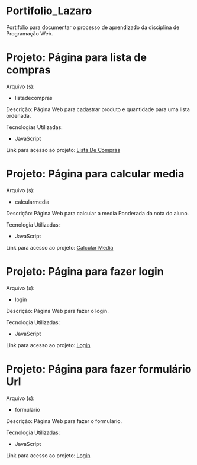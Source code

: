 # Portifolio_Lazaro
Portifólio para documentar o processo de aprendizado da disciplina de Programação Web.
  
  <h1>Projeto: Página para lista de compras</h1>
  
  Arquivo (s):
  <ul>
  <li>listadecompras</li>
  </ul>
  
  Descrição: Página Web para cadastrar produto e quantidade para uma lista ordenada.
  
  Tecnologias Utilizadas:
  <ul>
  <li>JavaScript</li>
  </ul>
 
 Link para acesso ao projeto:
<a href="https://script.google.com/macros/s/AKfycbwMpfIquhDiftkr6I9g75HMNyducZ-xM6U3PAmic8GjCrXJCI290nZghQAQMoV6Ydao3Q/exec">Lista De Compras</a>

<h1>Projeto: Página para calcular media</h1>

Arquivo (s):
<ul>
  <li>calcularmedia</li>
</ul>

Descrição: Página Web para calcular a media Ponderada da nota do aluno.

Tecnologia Utilizadas:
<ul>
  <li>JavaScript</li>
  </ul>
  
 Link para acesso ao projeto:
 <a href="https://script.google.com/macros/s/AKfycbxUs4ncgZM27G-arNmePGxWfcso-sVpMIx_Gxm21Zz5QhjJcpYp3Du4Ih8caVNtWOE/exec">Calcular Media</a>
 

<h1>Projeto: Página para fazer login</h1>

Arquivo (s):
<ul>
  <li>login</li>
</ul>

Descrição: Página Web para fazer o login.

Tecnologia Utilizadas:
<ul>
  <li>JavaScript</li>
  </ul>
  
 Link para acesso ao projeto:
 <a href="https://script.google.com/macros/s/AKfycbwyss53MAiAeN2nCeUUSnNk_K-3qrpAOVJBgQsf7lOW1QOGbS2xN0Bn1fkdmU8HUXX2/exec">Login</a>

 <h1>Projeto: Página para fazer formulário Url</h1>

Arquivo (s):
<ul>
  <li>formulario</li>
</ul>

Descrição: Página Web para fazer o formulario.

Tecnologia Utilizadas:
<ul>
  <li>JavaScript</li>
  </ul>
  
 Link para acesso ao projeto:
 <a href="https://script.google.com/macros/s/AKfycbzcQPQTnWK-ZdRmtrOVWhUXUDBWHnbXEKa1Hu6z60VURBLjByLkVwNMKTMy7-rOWsQ/exec">Login</a>
